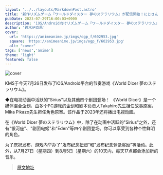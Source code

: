 ```yaml
---
layout: '../../layouts/MarkdownPost.astro'
title: '新作リズムゲーム『ワールドダイスター 夢のステラリウム』が配信開始！にじさんじ・社築による生配信も決定'
pubDate: 2023-07-29T16:00:03+0900
description: 'iOS/Android向けリズムゲーム『ワールドダイスター 夢のステラリウム』が配信開始！'
author: '鈴木伊玖馬'
cover:
  url: 'https://animeanime.jp/imgs/ogp_f/602953.jpg'
  square: 'https://animeanime.jp/imgs/ogp_f/602953.jpg'
  alt: "cover"
tags: ['news','anime']
theme: 'light'
featured: false
---
```


![cover](https://animeanime.jp/imgs/ogp_f/602953.jpg)

KMS于今天7月26日发布了iOS/Android平台的节奏游戏《World Dicer 夢のステラリウム》。

◆在电视动画中活跃的"Sirius"以及其他四个剧团登场！
《World Dicer》是一个媒体混合企划，由多个PC游戏的企划和剧本负责人Takahiro先生担任故事原案，Mika Pikazo先生担任角色原案。该作品于2023年还将播出电视动画。

在《World Dicer 夢のステラリウム》中，除了在动画中活跃的"Sirius"之外，还有"银河座"、"剧团电姬"和"Eden"等四个剧团登场。你可以享受到各种个性鲜明的角色。

为了庆祝发布，游戏内举办了"发布纪念扭蛋"和"发布纪念登录奖励"等活动。此外，从7月27日（星期四）到8月5日（星期六）的10天内，每天17点都会添加新的音乐。

>[原文地址](https://animeanime.jp/article/2023/07/29/78920.html)  